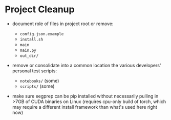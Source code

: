 Project Cleanup
===============

- document role of files in project root or remove: 
   - `config.json.example`
   - `install.sh`
   - `main`
   - `main.py`
   - `out_dir/`

- remove or consolidate into a common location the various 
  developers' personal test scripts:
  - `notebooks/` (some)
  - `scripts/` (some)

- make sure eegprep can be pip installed without necessarily pulling 
  in >7GB of CUDA binaries on Linux (requires cpu-only build of torch, 
  which may require a different install framework than what's used here right now)
